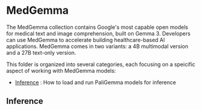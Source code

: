 # MedGemma

The MedGemma collection contains Google's most capable open models for medical text and image comprehension, built on Gemma 3. Developers can use MedGemma to accelerate building healthcare-based AI applications. MedGemma comes in two variants: a 4B multimodal version and a 27B text-only version.


This folder is organized into several categories, each focusing on a speicific aspect of working with MedGemma models:

* [Inference](#inference) : How to load and run PaliGemma models for inference

## Inference